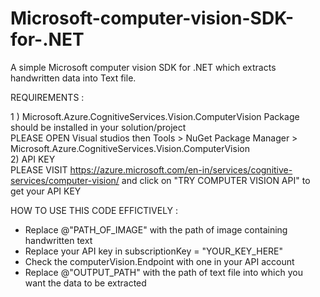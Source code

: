 # Microsoft-computer-vision-SDK-for-.NET
A simple Microsoft computer vision SDK for .NET which extracts handwritten data into Text file.

REQUIREMENTS : <br>

1 ) Microsoft.Azure.CognitiveServices.Vision.ComputerVision Package should be installed in your solution/project<br>
PLEASE OPEN Visual studios then Tools > NuGet Package Manager > Microsoft.Azure.CognitiveServices.Vision.ComputerVision <br>
2) API KEY <br>
PLEASE VISIT https://azure.microsoft.com/en-in/services/cognitive-services/computer-vision/ and click on "TRY COMPUTER VISION API" to get your API KEY <br>


HOW TO USE THIS CODE EFFICTIVELY : <br>

<ul>
  <li>Replace @"PATH_OF_IMAGE" with the path of image containing handwritten text</li>
  <li>Replace your API key in subscriptionKey = "YOUR_KEY_HERE"</li>
  <li>Check the computerVision.Endpoint with one in your API account</li>
  <li>Replace @"OUTPUT_PATH" with the path of text file into which you want the data to be extracted</li>
</ul>
    
